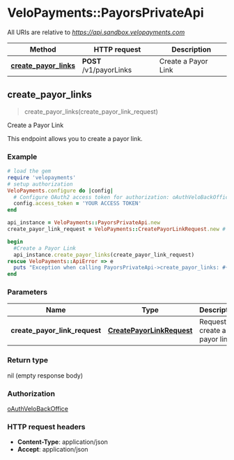 # VeloPayments::PayorsPrivateApi

All URIs are relative to *https://api.sandbox.velopayments.com*

Method | HTTP request | Description
------------- | ------------- | -------------
[**create_payor_links**](PayorsPrivateApi.md#create_payor_links) | **POST** /v1/payorLinks | Create a Payor Link



## create_payor_links

> create_payor_links(create_payor_link_request)

Create a Payor Link

This endpoint allows you to create a payor link.

### Example

```ruby
# load the gem
require 'velopayments'
# setup authorization
VeloPayments.configure do |config|
  # Configure OAuth2 access token for authorization: oAuthVeloBackOffice
  config.access_token = 'YOUR ACCESS TOKEN'
end

api_instance = VeloPayments::PayorsPrivateApi.new
create_payor_link_request = VeloPayments::CreatePayorLinkRequest.new # CreatePayorLinkRequest | Request to create a payor link

begin
  #Create a Payor Link
  api_instance.create_payor_links(create_payor_link_request)
rescue VeloPayments::ApiError => e
  puts "Exception when calling PayorsPrivateApi->create_payor_links: #{e}"
end
```

### Parameters


Name | Type | Description  | Notes
------------- | ------------- | ------------- | -------------
 **create_payor_link_request** | [**CreatePayorLinkRequest**](CreatePayorLinkRequest.md)| Request to create a payor link | 

### Return type

nil (empty response body)

### Authorization

[oAuthVeloBackOffice](../README.md#oAuthVeloBackOffice)

### HTTP request headers

- **Content-Type**: application/json
- **Accept**: application/json

